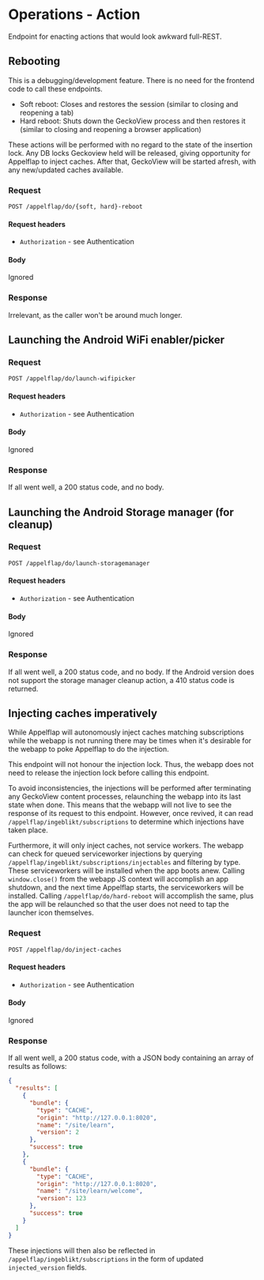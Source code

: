 # Operations - Action

Endpoint for enacting actions that would look awkward full-REST.

## Rebooting

This is a debugging/development feature. There is no need for the frontend code to call these endpoints.

- Soft reboot: Closes and restores the session (similar to closing and reopening a tab)
- Hard reboot: Shuts down the GeckoView process and then restores it (similar to closing and reopening a browser application)

These actions will be performed with no regard to the state of the insertion lock.
Any DB locks Geckoview held will be released, giving opportunity for Appelflap to inject caches.
After that, GeckoView will be started afresh, with any new/updated caches available.

### Request
```
POST /appelflap/do/{soft, hard}-reboot
```

#### Request headers
- `Authorization` - see Authentication

#### Body

Ignored

### Response

Irrelevant, as the caller won't be around much longer.


## Launching the Android WiFi enabler/picker

### Request
```
POST /appelflap/do/launch-wifipicker
```

#### Request headers
- `Authorization` - see Authentication

#### Body

Ignored

### Response

If all went well, a 200 status code, and no body.


## Launching the Android Storage manager (for cleanup)

### Request
```
POST /appelflap/do/launch-storagemanager
```

#### Request headers
- `Authorization` - see Authentication

#### Body

Ignored

### Response

If all went well, a 200 status code, and no body.
If the Android version does not support the storage manager cleanup action, a 410 status code is returned.


## Injecting caches imperatively

While Appelflap will autonomously inject caches matching subscriptions while the webapp is not running there may be times when it's desirable for the webapp to poke Appelflap to do the injection.

This endpoint will not honour the injection lock. Thus, the webapp does not need to release the injection lock before calling this endpoint.

To avoid inconsistencies, the injections will be performed after terminating any GeckoView content processes, relaunching the webapp into its last state when done. This means that the webapp will not live to see the response of its request to this endpoint. However, once revived, it can read `/appelflap/ingeblikt/subscriptions` to determine which injections have taken place.

Furthermore, it will only inject caches, not service workers. The webapp can check for queued serviceworker injections by querying `/appelflap/ingeblikt/subscriptions/injectables` and filtering by type. These serviceworkers will be installed when the app boots anew. Calling `window.close()` from the webapp JS context will accomplish an app shutdown, and the next time Appelflap starts, the serviceworkers will be installed. Calling `/appelflap/do/hard-reboot` will accomplish the same, plus the app will be relaunched so that the user does not need to tap the launcher icon themselves.

### Request
```
POST /appelflap/do/inject-caches
```

#### Request headers
- `Authorization` - see Authentication

#### Body

Ignored

### Response

If all went well, a 200 status code, with a JSON body containing an array of results as follows:

```json
{
  "results": [
    {
      "bundle": {
        "type": "CACHE",
        "origin": "http://127.0.0.1:8020",
        "name": "/site/learn",
        "version": 2
      },
      "success": true
    },
    {
      "bundle": {
        "type": "CACHE",
        "origin": "http://127.0.0.1:8020",
        "name": "/site/learn/welcome",
        "version": 123
      },
      "success": true
    }
  ]
}
```

These injections will then also be reflected in `/appelflap/ingeblikt/subscriptions` in the form of updated `injected_version` fields.